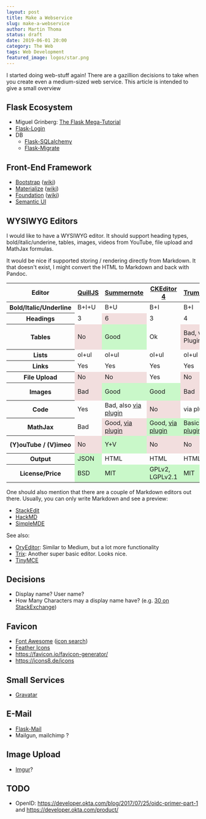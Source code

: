 ```yaml
---
layout: post
title: Make a Webservice
slug: make-a-webservice
author: Martin Thoma
status: draft
date: 2019-06-01 20:00
category: The Web
tags: Web Development
featured_image: logos/star.png
---
```

I started doing web-stuff again! There are a gazillion decisions to take when
you create even a medium-sized web service. This article is intended to give
a small overview

## Flask Ecosystem

* Miguel Grinberg: [The Flask Mega-Tutorial](https://blog.miguelgrinberg.com/post/the-flask-mega-tutorial-part-xv-a-better-application-structure)
* [Flask-Login](https://flask-login.readthedocs.io/en/latest/)
* DB
    * [Flask-SQLalchemy](https://flask-sqlalchemy.palletsprojects.com/en/2.x/)
    * [Flask-Migrate](https://flask-migrate.readthedocs.io/en/latest/)


## Front-End Framework

* [Bootstrap](https://getbootstrap.com/docs/) ([wiki](https://en.wikipedia.org/wiki/Bootstrap_(front-end_framework)))
* [Materialize](https://materializecss.com/) ([wiki](https://en.wikipedia.org/wiki/Material_Design))
* [Foundation](https://foundation.zurb.com/) ([wiki](https://en.wikipedia.org/wiki/Foundation_(framework)))
* [Semantic UI](https://semantic-ui.com/)


## WYSIWYG Editors

I would like to have a WYSIWYG editor. It should support heading types,
bold/italic/underine, tables, images, videos from YouTube, file upload and
MathJax formulas.

It would be nice if  supported storing / rendering directly from Markdown. It
that doesn't exist, I might convert the HTML to Markdown and back with Pandoc.

<table class="table">
    <thead>
        <tr>
            <th>Editor</th>
            <th><a href="https://quilljs.com/">QuillJS</a></th>
            <th><a href="https://summernote.org/">Summernote</a></th>
            <th><a href="https://ckeditor.com/ckeditor-4/">CKEditor 4</a></th>
            <th><a href="https://alex-d.github.io/Trumbowyg/">Trumbowyg</a></th>
            <th><a href="https://imperavi.com/redactor/">Redactor</a></th>
            <th><a href="https://yabwe.github.io/medium-editor/">Medium</a></th>
            <th><a href="https://www.froala.com/">Froala</a></th>
        </tr>
    </thead>
    <tbody>
    <tr>
        <th>Bold/Italic/Underline</th>
        <td>B+I+U</td>
        <td>B+U</td>
        <td>B+I</td>
        <td>B+I</td>
        <td>B+I</td>
        <td>B+I+U</td>
        <td>B+I+U</td>
    </tr>
    <tr>
        <th>Headings</th>
        <td>3</td>
        <td style="background-color: #f2dede;">6</td>
        <td>3</td>
        <td>4</td>
        <td style="background-color: #f2dede;">6</td>
        <td>2</td>
        <td>4</td>
    </tr>
    <tr>
        <th>Tables</th>
        <td style="background-color: #f2dede;">No</td>
        <td style="background-color: #c9f8c9;">Good</td>
        <td>Ok</td>
        <td style="background-color: #f2dede;">Bad, via Plugin</td>
        <td>Ok</td>
        <td style="background-color: #c9f8c9;">Good, via plugin</td>
        <td style="background-color: #c9f8c9;">Good</td>
    </tr>
    <tr>
        <th>Lists</th>
        <td>ol+ul</td>
        <td>ol+ul</td>
        <td>ol+ul</td>
        <td>ol+ul</td>
        <td>ol+ul</td>
        <td style="background-color: #f2dede;">No</td>
        <td>ol+ul</td>
    </tr>
    <tr>
        <th>Links</th>
        <td>Yes</td>
        <td>Yes</td>
        <td>Yes</td>
        <td>Yes</td>
        <td>Yes</td>
        <td>Yes</td>
        <td>Yes</td>
    </tr>
    <tr>
        <th>File Upload</th>
        <td style="background-color: #f2dede;">No</td>
        <td style="background-color: #f2dede;">No</td>
        <td>Yes</td>
        <td style="background-color: #f2dede;">No</td>
        <td>Yes</td>
        <td style="background-color: #f2dede;">No</td>
        <td>Yes</td>
    </tr>
    <tr>
        <th>Images</th>
        <td style="background-color: #f2dede;">Bad</td>
        <td style="background-color: #c9f8c9;">Good</td>
        <td style="background-color: #c9f8c9;">Good</td>
        <td style="background-color: #f2dede;">Bad</td>
        <td>Basic, nice</td>
        <td style="background-color: #f2dede;">Bad, via plugin</td>
        <td style="background-color: #c9f8c9;">Very Good</td>
    </tr>
    <tr>
        <th>Code</th>
        <td>Yes</td>
        <td>Bad, also <a href="https://epiksel.github.io/summernote-highlight/">via plugin</a></td>
        <td style="background-color: #f2dede;">No</td>
        <td>via plugin</td>
        <td>Bad</td>
        <td style="background-color: #f2dede;">No</td>
        <td>Bad</td>
    </tr>
    <tr>
        <th>MathJax</th>
        <td>Bad</td>
        <td style="background-color: #f2dede;">Good, <a href="https://github.com/tylerecouture/summernote-math">via plugin</a></td>
        <td style="background-color: #c9f8c9;">Good, <a href="https://ckeditor.com/cke4/addon/mathjax">via plugin</a></td>
        <td style="background-color: #c9f8c9;">Basic, <a href="https://alex-d.github.io/Trumbowyg/demos/#plugins-mathml">via plugin</a></td>
        <td style="background-color: #f2dede;">No</td>
        <td style="background-color: #f2dede;"><a href="https://github.com/yabwe/medium-editor/issues/1500">No</a></td>
        <td style="background-color: #f2dede;">Questionable, <a href="https://www.froala.com/wysiwyg-editor/examples/wiris">via plugin</a></td>
    </tr>
    <tr>
        <th>(Y)ouTube / (V)imeo</th>
        <td style="background-color: #f2dede;">No</td>
        <td style="background-color: #c9f8c9;">Y+V</td>
        <td style="background-color: #f2dede;">No</td>
        <td style="background-color: #f2dede;">No</td>
        <td style="background-color: #f2dede;">No</td>
        <td>Bad, via plugin</td>
        <td style="background-color: #c9f8c9;">Yes</td>
    </tr>
    <tr>
        <th>Output</th>
        <td style="background-color: #c9f8c9;">JSON</td>
        <td>HTML</td>
        <td>HTML</td>
        <td>HTML</td>
        <td>HTML</td>
        <td>HTML</td>
        <td>HTML</td>
    </tr>
    <tr>
        <th>License/Price</th>
        <td style="background-color: #c9f8c9;">BSD</td>
        <td style="background-color: #c9f8c9;">MIT</td>
        <td style="background-color: #c9f8c9;">GPLv2, LGPLv2.1</td>
        <td style="background-color: #c9f8c9;">MIT</td>
        <td>$199</td>
        <td style="background-color: #c9f8c9;">MIT</td>
        <td style="background-color: #f2dede;">$1199</td>
    </tr>
    </tbody>
</table>

One should also mention that there are a couple of Markdown editors out there.
Usually, you can only write Markdown and see a preview:

* [StackEdit](https://stackedit.io/)
* [HackMD](https://hackmd.io/)
* [SimpleMDE](https://simplemde.com/)

See also:

* [OryEditor](https://ory-editor.aeneas.io/): Similar to Medium, but a lot more functionality
* [Trix](https://trix-editor.org/): Another super basic editor. Looks nice.
* [TinyMCE](https://www.tiny.cloud/)


## Decisions

* Display name? User name?
* How Many Characters may a display name have? (e.g. [30 on StackExchange](https://meta.stackoverflow.com/questions/307118/maximum-size-for-display-names))


## Favicon

* [Font Awesome](https://fontawesome.com/) ([icon search](https://fontawesome.com/icons?d=gallery))
* [Feather Icons](https://feathericons.com/)
* https://favicon.io/favicon-generator/
* https://icons8.de/icons


## Small Services

* [Gravatar](http://gravatar.com)


## E-Mail

* [Flask-Mail](https://pythonhosted.org/Flask-Mail/)
* Mailgun, mailchimp ?


## Image Upload

* [Imgur](https://imgur.com/)?


## TODO

* OpenID: https://developer.okta.com/blog/2017/07/25/oidc-primer-part-1 and https://developer.okta.com/product/
